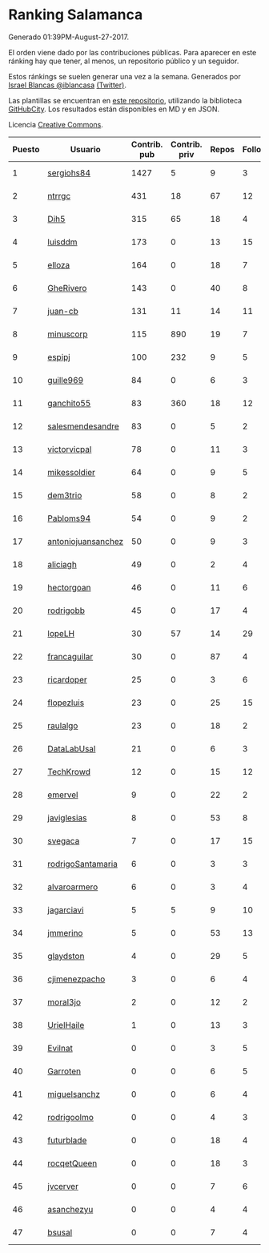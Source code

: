 # Ranking Salamanca

Generado 01:39PM-August-27-2017.

El orden viene dado por las contribuciones públicas. Para aparecer en este ránking hay que tener, al menos, un repositorio público y un seguidor.

Estos ránkings se suelen generar una vez a la semana. Generados por [Israel Blancas @iblancasa](https://github.com/iblancasa/) [(Twitter)](https://twitter.com/iblancasa).

Las plantillas se encuentran en [este repositorio](https://github.com/iblancasa/GH-Spanish-Ranking), utilizando la biblioteca [GitHubCity](https://github.com/iblancasa/GitHubCity). Los resultados están disponibles en MD y en JSON.

Licencia [Creative Commons](https://creativecommons.org/licenses/by/4.0/).

| Puesto   |  Usuario  | Contrib. pub | Contrib. priv |Repos| Followers | Desde |  Avatar  |
|----------|-----------|--------------|---------------|-----|-----------|-------|----------|
|1|[sergiohs84](https://github.com/sergiohs84)|1427|5|9|3|2015-03-28|![sergiohs84](https://avatars1.githubusercontent.com/u/11694066)|
|2|[ntrrgc](https://github.com/ntrrgc)|431|18|67|12|2011-08-24|![ntrrgc](https://avatars0.githubusercontent.com/u/1002436)|
|3|[Dih5](https://github.com/Dih5)|315|65|18|4|2015-04-22|![Dih5](https://avatars1.githubusercontent.com/u/12070738)|
|4|[luisddm](https://github.com/luisddm)|173|0|13|15|2012-12-06|![luisddm](https://avatars2.githubusercontent.com/u/2978951)|
|5|[elloza](https://github.com/elloza)|164|0|18|7|2015-02-24|![elloza](https://avatars1.githubusercontent.com/u/11179372)|
|6|[GheRivero](https://github.com/GheRivero)|143|0|40|8|2010-04-17|![GheRivero](https://avatars2.githubusercontent.com/u/246245)|
|7|[juan-cb](https://github.com/juan-cb)|131|11|14|11|2012-12-01|![juan-cb](https://avatars0.githubusercontent.com/u/2938045)|
|8|[minuscorp](https://github.com/minuscorp)|115|890|19|7|2013-03-09|![minuscorp](https://avatars2.githubusercontent.com/u/3819883)|
|9|[espipj](https://github.com/espipj)|100|232|9|5|2015-06-12|![espipj](https://avatars3.githubusercontent.com/u/12865914)|
|10|[guille969](https://github.com/guille969)|84|0|6|3|2015-11-14|![guille969](https://avatars1.githubusercontent.com/u/15845488)|
|11|[ganchito55](https://github.com/ganchito55)|83|360|18|12|2013-06-17|![ganchito55](https://avatars1.githubusercontent.com/u/4716972)|
|12|[salesmendesandre](https://github.com/salesmendesandre)|83|0|5|2|2016-04-03|![salesmendesandre](https://avatars2.githubusercontent.com/u/18242653)|
|13|[victorvicpal](https://github.com/victorvicpal)|78|0|11|3|2014-12-02|![victorvicpal](https://avatars3.githubusercontent.com/u/10044742)|
|14|[mikessoldier](https://github.com/mikessoldier)|64|0|9|5|2013-10-23|![mikessoldier](https://avatars0.githubusercontent.com/u/5755381)|
|15|[dem3trio](https://github.com/dem3trio)|58|0|8|2|2011-05-05|![dem3trio](https://avatars3.githubusercontent.com/u/770253)|
|16|[Pabloms94](https://github.com/Pabloms94)|54|0|9|2|2016-02-11|![Pabloms94](https://avatars2.githubusercontent.com/u/17175704)|
|17|[antoniojuansanchez](https://github.com/antoniojuansanchez)|50|0|9|3|2013-10-01|![antoniojuansanchez](https://avatars3.githubusercontent.com/u/5586585)|
|18|[aliciagh](https://github.com/aliciagh)|49|0|2|4|2012-01-12|![aliciagh](https://avatars1.githubusercontent.com/u/1325629)|
|19|[hectorgoan](https://github.com/hectorgoan)|46|0|11|6|2013-08-12|![hectorgoan](https://avatars3.githubusercontent.com/u/5213294)|
|20|[rodrigobb](https://github.com/rodrigobb)|45|0|17|4|2012-04-12|![rodrigobb](https://avatars1.githubusercontent.com/u/1637465)|
|21|[lopeLH](https://github.com/lopeLH)|30|57|14|29|2014-04-29|![lopeLH](https://avatars2.githubusercontent.com/u/7440734)|
|22|[francaguilar](https://github.com/francaguilar)|30|0|87|4|2015-03-19|![francaguilar](https://avatars0.githubusercontent.com/u/11558278)|
|23|[ricardoper](https://github.com/ricardoper)|25|0|3|6|2013-08-04|![ricardoper](https://avatars1.githubusercontent.com/u/5161172)|
|24|[flopezluis](https://github.com/flopezluis)|23|0|25|15|2010-11-01|![flopezluis](https://avatars3.githubusercontent.com/u/463135)|
|25|[raulalgo](https://github.com/raulalgo)|23|0|18|2|2014-07-03|![raulalgo](https://avatars1.githubusercontent.com/u/8058228)|
|26|[DataLabUsal](https://github.com/DataLabUsal)|21|0|6|3|2016-05-18|![DataLabUsal](https://avatars3.githubusercontent.com/u/19425138)|
|27|[TechKrowd](https://github.com/TechKrowd)|12|0|15|12|2015-10-10|![TechKrowd](https://avatars1.githubusercontent.com/u/15065592)|
|28|[emervel](https://github.com/emervel)|9|0|22|2|2014-05-11|![emervel](https://avatars1.githubusercontent.com/u/7548274)|
|29|[javiglesias](https://github.com/javiglesias)|8|0|53|8|2014-10-06|![javiglesias](https://avatars0.githubusercontent.com/u/9042602)|
|30|[svegaca](https://github.com/svegaca)|7|0|17|15|2010-02-03|![svegaca](https://avatars3.githubusercontent.com/u/196002)|
|31|[rodrigoSantamaria](https://github.com/rodrigoSantamaria)|6|0|3|3|2012-04-02|![rodrigoSantamaria](https://avatars0.githubusercontent.com/u/1600691)|
|32|[alvaroarmero](https://github.com/alvaroarmero)|6|0|3|4|2016-01-22|![alvaroarmero](https://avatars2.githubusercontent.com/u/16842883)|
|33|[jagarciavi](https://github.com/jagarciavi)|5|5|9|10|2012-05-07|![jagarciavi](https://avatars3.githubusercontent.com/u/1713002)|
|34|[jmmerino](https://github.com/jmmerino)|5|0|53|13|2011-10-26|![jmmerino](https://avatars1.githubusercontent.com/u/1152640)|
|35|[glaydston](https://github.com/glaydston)|4|0|29|5|2012-08-11|![glaydston](https://avatars3.githubusercontent.com/u/2137309)|
|36|[cjimenezpacho](https://github.com/cjimenezpacho)|3|0|6|4|2012-09-26|![cjimenezpacho](https://avatars0.githubusercontent.com/u/2428271)|
|37|[moral3jo](https://github.com/moral3jo)|2|0|12|2|2010-12-15|![moral3jo](https://avatars2.githubusercontent.com/u/524380)|
|38|[UrielHaile](https://github.com/UrielHaile)|1|0|13|3|2014-10-09|![UrielHaile](https://avatars1.githubusercontent.com/u/9108886)|
|39|[Evilnat](https://github.com/Evilnat)|0|0|3|5|2011-01-12|![Evilnat](https://avatars2.githubusercontent.com/u/560108)|
|40|[Garroten](https://github.com/Garroten)|0|0|6|5|2008-05-04|![Garroten](https://avatars2.githubusercontent.com/u/9264)|
|41|[miguelsanchz](https://github.com/miguelsanchz)|0|0|6|4|2012-07-10|![miguelsanchz](https://avatars1.githubusercontent.com/u/1951141)|
|42|[rodrigoolmo](https://github.com/rodrigoolmo)|0|0|4|3|2011-04-09|![rodrigoolmo](https://avatars1.githubusercontent.com/u/719905)|
|43|[futurblade](https://github.com/futurblade)|0|0|18|4|2012-10-03|![futurblade](https://avatars0.githubusercontent.com/u/2479273)|
|44|[rocqetQueen](https://github.com/rocqetQueen)|0|0|18|3|2013-10-17|![rocqetQueen](https://avatars2.githubusercontent.com/u/5708398)|
|45|[jvcerver](https://github.com/jvcerver)|0|0|7|6|2013-10-22|![jvcerver](https://avatars0.githubusercontent.com/u/5751143)|
|46|[asanchezyu](https://github.com/asanchezyu)|0|0|4|4|2014-05-13|![asanchezyu](https://avatars1.githubusercontent.com/u/7567924)|
|47|[bsusal](https://github.com/bsusal)|0|0|7|4|2014-02-26|![bsusal](https://avatars2.githubusercontent.com/u/6797598)|
